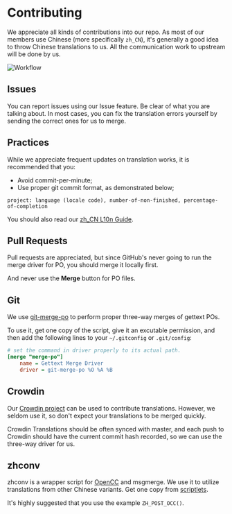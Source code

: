 Contributing
============

We appreciate all kinds of contributions into our repo. As most of our members
use Chinese (more specifically `zh_CN`), it's generally a good idea to throw
Chinese translations to us. All the communication work to upstream will be done
by us.

![Workflow](https://cdn.rawgit.com/AOSC-Dev/translations/master/workflow.svg)

Issues
------

You can report issues using our Issue feature. Be clear of what you are talking
about. In most cases, you can fix the translation errors yourself by sending
the correct ones for us to merge.

Practices
---------

While we appreciate frequent updates on translation works, it is recommended
that you:

- Avoid commit-per-minute;
- Use proper git commit format, as demonstrated below;

```
project: language (locale code), number-of-non-finished, percentage-of-completion
```

You should also read our
[zh_CN L10n Guide](https://repo.anthonos.org/misc/l10n/zh_CN_l10n.pdf).

Pull Requests
-------------

Pull requests are appreciated, but since GitHub's never going to run the merge
driver for PO, you should merge it locally first.

And never use the **Merge** button for PO files.

Git
---

We use [git-merge-po](https://github.com/mezis/git-whistles) to perform proper
three-way merges of gettext POs.

To use it, get one copy of the script, give it an excutable permission, and
then add the following lines to your `~/.gitconfig` or `.git/config`:

```INI
# set the command in driver properly to its actual path.
[merge "merge-po"]
	name = Gettext Merge Driver
	driver = git-merge-po %O %A %B
```

Crowdin
-------

Our [Crowdin project](http://l10n.anthonos.org) can be used to contribute
translations. However, we seldom use it, so don't expect your translations
to be merged quickly.

Crowdin Translations should be often synced with master, and each push to
Crowdin should have the current commit hash recorded, so we can use the
three-way driver for us.

zhconv
------

zhconv is a wrapper script for [OpenCC](https://github.com/BYVoid/OpenCC) and
msgmerge. We use it to utilize translations from other Chinese variants.
Get one copy from
[scriptlets](https://github.com/AOSC-Dev/scriptlets/blob/master/zhconv-merge.sh).

It's highly suggested that you use the example `ZH_POST_OCC()`.
